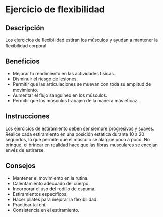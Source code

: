 # Ejercicio de flexibilidad

## Descripción
Los ejercicios de flexibilidad estiran los músculos y ayudan a mantener la flexibilidad corporal.

## Beneficios
- Mejorar tu rendimiento en las actividades físicas.
- Disminuir el riesgo de lesiones.
- Permitir que las articulaciones se muevan con toda su amplitud de movimiento.
- Aumentar el flujo sanguíneo en los músculos.
- Permitir que los músculos trabajen de la manera más eficaz.

## Instrucciones
Los ejercicios de estiramiento deben ser siempre progresivos y suaves. Realice cada estiramiento en una posición estática durante 10 a 20 segundos, lo que permite que el músculo se alargue poco a poco. No brinque, el brincar en realidad hace que las fibras musculares se encojan envés de estirarse.

## Consejos
- Mantener el movimiento en la rutina.
- Calentamiento adecuado del cuerpo.
- Incorporar el uso del rodillo de espuma.
- Estiramientos específicos.
- Hacer pilates para mejorar la flexibilidad.
- Practicar tai chi.
- Consistencia en el estiramiento.
